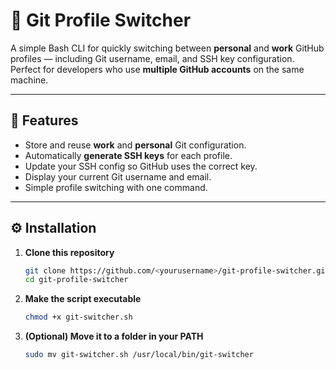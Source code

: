 # 🔄 Git Profile Switcher

A simple Bash CLI for quickly switching between **personal** and **work** GitHub profiles — including Git username, email, and SSH key configuration.  
Perfect for developers who use **multiple GitHub accounts** on the same machine.

---

## 📌 Features

- Store and reuse **work** and **personal** Git configuration.
- Automatically **generate SSH keys** for each profile.
- Update your SSH config so GitHub uses the correct key.
- Display your current Git username and email.
- Simple profile switching with one command.

---

## ⚙️ Installation

1. **Clone this repository**

   ```bash
   git clone https://github.com/<yourusername>/git-profile-switcher.git
   cd git-profile-switcher
   ```

2. **Make the script executable**

   ```bash
   chmod +x git-switcher.sh
   ```

3. **(Optional) Move it to a folder in your PATH**

   ```bash
   sudo mv git-switcher.sh /usr/local/bin/git-switcher
   ```
